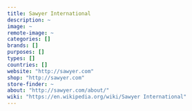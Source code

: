 ```yaml
---
title: Sawyer International
description: ~
image: ~
remote-image: ~
categories: []
brands: []
purposes: []
types: []
countries: []
website: "http://sawyer.com"
shop: "http://sawyer.com"
store-finder: ~
about: "http://sawyer.com/about/"
wiki: "https://en.wikipedia.org/wiki/Sawyer International"
---
```

